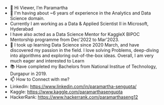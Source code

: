 - 👋 Hi Viewer, I’m Paramartha
- 👜 I'm having about ~6 years of experience in the Analytics and Data Science domain. 
- Currently I am working as a Data & Applied Scientist II in Microsoft, Hyderabad
- I have also acted as a Data Science Mentor for KaggleX BIPOC Mentorship programme from Dec'2022 to Mar'2023.
- 🌱 I took up learning Data Science since 2020 March, and have discovered my passion in the field. I love solving Problems, deep-diving into algorithms and exploring out-of-the-box ideas. Overall, I am very much eager and interested to Learn
- 📚 Have completed my Bachelors from National Institue of Technology, Durgapur in 2019.
- 📫 How to Connect with me?
-    Linkedin: https://www.linkedin.com/in/paramartha-sengupta/
-    Kaggle: https://www.kaggle.com/paramarthasengupta
-    HackerRank: https://www.hackerrank.com/paramarthaseng12
